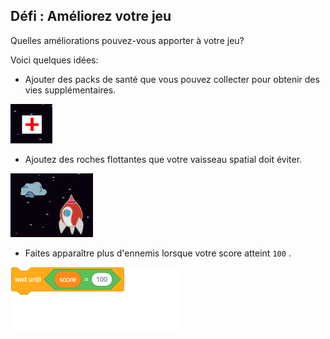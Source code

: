 ## Défi : Améliorez votre jeu

Quelles améliorations pouvez-vous apporter à votre jeu?

Voici quelques idées:

+ Ajouter des packs de santé que vous pouvez collecter pour obtenir des vies supplémentaires.

![screenshot](images/invaders-aid.png)

+ Ajoutez des roches flottantes que votre vaisseau spatial doit éviter.

![capture d'écran](images/invaders-rocks.png)

+ Faites apparaître plus d'ennemis lorsque votre score atteint ` 100 ` .

![blocks_1546522852_9177506](images/blocks_1546522852_9177506.png)